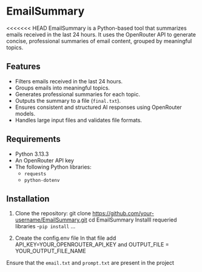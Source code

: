 # EmailSummary

<<<<<<< HEAD
EmailSummary is a Python-based tool that summarizes emails received in the last 24 hours. It uses the OpenRouter API to generate concise, professional summaries of email content, grouped by meaningful topics.

## Features

- Filters emails received in the last 24 hours.
- Groups emails into meaningful topics.
- Generates professional summaries for each topic.
- Outputs the summary to a file (`final.txt`).
- Ensures consistent and structured AI responses using OpenRouter models.
- Handles large input files and validates file formats.

## Requirements

- Python 3.13.3
- An OpenRouter API key
- The following Python libraries:
  - `requests`
  - `python-dotenv`

## Installation

1. Clone the repository:
     git clone https://github.com/your-username/EmailSummary.git
     cd EmailSummary
     Installl requeried libraries
        -`pip install` ...

2.  Create the config.env file
      In that file add API_KEY=YOUR_OPENROUTER_API_KEY
      and OUTPUT_FILE = YOUR_OUTPUT_FILE_NAME

Ensure that the `email.txt` and `prompt.txt` are present in the project

